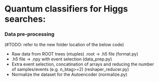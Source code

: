 # Quantum classifiers for Higgs searches:

### Data pre-processing
(#TODO: refer to the new folder location of the below code)
- Raw data from ROOT trees (ntuples) .root -> .h5 file (format.py)
- .h5 file -> .npy with event selection (data\_prep.py)
- Extra event selection, concatination of arrays and reducing the number of samples/events (e.g. n\_btag>=2) (reshaper\_reducer.py)
- Normalize the dataset for the Autoencoder (normalize.py)

